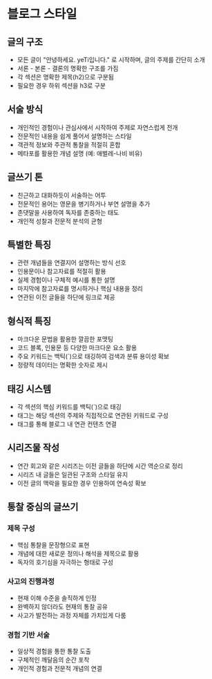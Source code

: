 # 블로그 스타일

## 글의 구조

- 모든 글이 "안녕하세요. yeTi입니다." 로 시작하며, 글의 주제를 간단히 소개
- 서론 - 본론 - 결론의 명확한 구조를 가짐
- 각 섹션은 명확한 제목(h2)으로 구분됨
- 필요한 경우 하위 섹션을 h3로 구분

## 서술 방식

- 개인적인 경험이나 관심사에서 시작하여 주제로 자연스럽게 전개
- 전문적인 내용을 쉽게 풀어서 설명하는 스타일
- 객관적 정보와 주관적 통찰을 적절히 혼합
- 메타포를 활용한 개념 설명 (예: 애벌레-나비 비유)

## 글쓰기 톤

- 친근하고 대화하듯이 서술하는 어투
- 전문적인 용어는 영문을 병기하거나 부연 설명을 추가
- 존댓말을 사용하여 독자를 존중하는 태도
- 개인적 성찰과 전문적 분석의 균형

## 특별한 특징

- 관련 개념들을 연결지어 설명하는 방식 선호
- 인용문이나 참고자료를 적절히 활용
- 실제 경험이나 구체적 예시를 통한 설명
- 마지막에 참고자료를 명시하거나 핵심 내용을 정리
- 연관된 이전 글들을 하단에 링크로 제공

## 형식적 특징

- 마크다운 문법을 활용한 깔끔한 포맷팅
- 코드 블록, 인용문 등 다양한 마크다운 요소 활용
- 주요 키워드는 백틱(`)으로 태깅하여 검색과 분류 용이성 확보
- 정량적 데이터는 명확한 숫자로 제시

## 태깅 시스템

- 각 섹션의 핵심 키워드를 백틱(`)으로 태깅
- 태그는 해당 섹션의 주제와 직접적으로 연관된 키워드로 구성
- 태그를 통해 블로그 내 연관 컨텐츠 연결

## 시리즈물 작성

- 연간 회고와 같은 시리즈는 이전 글들을 하단에 시간 역순으로 정리
- 시리즈 내 글들은 일관된 구조와 스타일 유지
- 이전 글의 맥락을 필요한 경우 인용하여 연속성 확보

## 통찰 중심의 글쓰기

### 제목 구성
- 핵심 통찰을 문장형으로 표현
- 개념에 대한 새로운 정의나 해석을 제목으로 활용
- 독자의 호기심을 자극하는 형태로 구성

### 사고의 진행과정
- 현재 이해 수준을 솔직하게 인정
- 완벽하지 않더라도 현재의 통찰 공유
- 사고가 발전하는 과정 자체를 가치있게 다룸

### 경험 기반 서술
- 일상적 경험을 통한 통찰 도출
- 구체적인 깨달음의 순간 포착
- 개인적 경험과 전문적 개념의 연결
